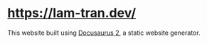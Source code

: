 # https://lam-tran.dev/

This website built using [Docusaurus 2](https://docusaurus.io/), a static website generator.